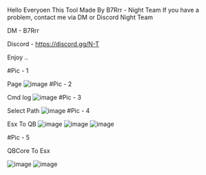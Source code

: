 Hello Everyoen This Tool Made By B7Rrr - Night Team If you have a problem, contact me via DM or Discord Night Team

DM - B7Rrr

Discord - https://discord.gg/N-T

Enjoy ..

#Pic - 1

Page
![image](https://github.com/NightTeam7/NT-ExsToQBCore/assets/125240034/cd104a38-afce-44f6-89f9-2b2c956634b8)
#Pic - 2

Cmd log
![image](https://github.com/NightTeam7/NT-ExsToQBCore/assets/125240034/36e5f1da-6fb1-434a-98aa-2c7bd350f117)
#Pic - 3

Select Path
![image](https://github.com/NightTeam7/NT-ExsToQBCore/assets/125240034/2d286277-328c-4ff1-a354-034cd58dbcb4)
#Pic - 4

Esx To QB
![image](https://github.com/NightTeam7/NT-ExsToQBCore/assets/125240034/67ae6e62-fe1b-4b34-8fa8-d7c391ea9557)
![image](https://github.com/NightTeam7/NT-ExsToQBCore/assets/125240034/48ad4f1e-e7ac-4f0d-9b14-46b5360d91fb)
![image](https://github.com/NightTeam7/NT-ExsToQBCore/assets/125240034/98abbd98-a9c7-4f22-9b74-30cebe15431d)

#Pic - 5

QBCore To Esx

![image](https://github.com/NightTeam7/NT-ExsToQBCore/assets/125240034/936808ba-c312-4d32-b233-ef88ee58ee50)
![image](https://github.com/NightTeam7/NT-ExsToQBCore/assets/125240034/c909f9c1-0f53-4df4-88fa-80a453f9b7dc)
